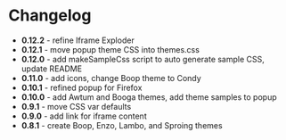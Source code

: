 # Changelog

* **0.12.2** - refine Iframe Exploder
* **0.12.1** - move popup theme CSS into themes.css
* **0.12.0** - add makeSampleCss script to auto generate sample CSS, update README
* **0.11.0** - add icons, change Boop theme to Condy
* **0.10.1** - refined popup for Firefox
* **0.10.0** - add Awtum and Booga themes, add theme samples to popup
* **0.9.1** - move CSS var defaults
* **0.9.0** - add link for iframe content
* **0.8.1** - create Boop, Enzo, Lambo, and Sproing themes
